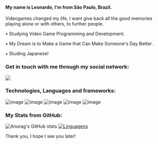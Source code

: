  #### My name is Leonardo, I'm from São Paulo, Brazil.
 
 Videogames changed my life, I want give back all the good memories playing alone or with others, to further people.
 
• Studying Video Game Programming and Development.

• My Dream is to Make a Game that Can Make Someone's Day Better.

• Studing Japanese!

### Get in touch with me through my social network: 

<a href="https://www.linkedin.com/in/leonardo-hisao-watanabe-silva-429b0b200/" alt= "LinkedIN" target= "_blank">
 <img src="https://img.shields.io/badge/-LinkedIn-0077B5?style=for-the-badge&logo=linkedin&logoColor=green&link=https://www.linkedin.com/in/leonardo-watanabe-429b0b200/">
</a>   

### Technologies, Languages and frameworks:

![image](https://img.shields.io/badge/Unity-100000?style=for-the-badge&logo=unity&logoColor=white)
![image](https://img.shields.io/badge/HTML5-E34F26?style=for-the-badge&logo=html5&logoColor=white)
![image](https://img.shields.io/badge/CSS3-1572B6?style=for-the-badge&logo=css3&logoColor=white)
![image](https://img.shields.io/badge/C%23-239120?style=for-the-badge&logo=c-sharp&logoColor=white)
![image](https://img.shields.io/badge/Python-14354C?style=for-the-badge&logo=python&logoColor=white)

### My Stats from GitHub:
![Anurag's GitHub stats](https://github-readme-stats.vercel.app/api?username=watinha08&theme=tokyonight&show_icons=true)
[![Linguagens](https://github-readme-stats.vercel.app/api/top-langs/?username=watinha08&theme=tokyonight&layout=compact)](https://github.com/watinha08/github-readme-stats)
<p align="center">

Thank you, I hope I see you later!
</p>
